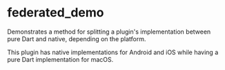 # federated_demo

Demonstrates a method for splitting a plugin's implementation between pure Dart and native, depending on the platform.

This plugin has native implementations for Android and iOS while having a pure Dart implementation for macOS.